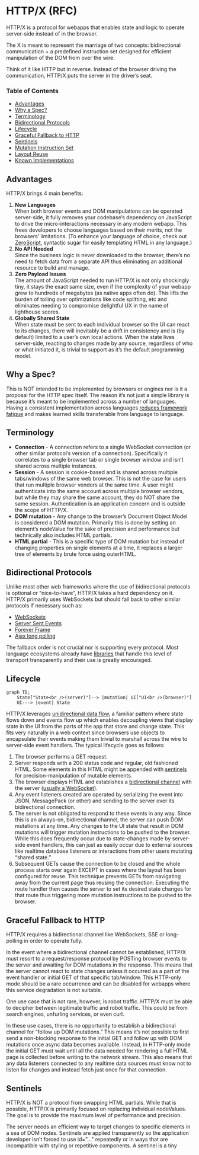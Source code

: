 # HTTP/X (RFC)

HTTP/X is a protocol for webapps that enables state and logic to operate server-side instead of in the browser.

The X is meant to represent the marriage of two concepts: bidirectional communication + a predefined instruction set designed for efficient manipulation of the DOM from over the wire.

Think of it like HTTP but in reverse.  Instead of the browser driving the communication, HTTP/X puts the server in the driver’s seat.

### Table of Contents
- [Advantages](#advantages)
- [Why a Spec?](#why-a-spec)
- [Terminology](#terminology)
- [Bidirectional Protocols](#bidirectional-protocols)
- [Lifecycle](#lifecycle)
- [Graceful Fallback to HTTP](#graceful-fallback-to-http)
- [Sentinels](#sentinels)
- [Mutation Instruction Set](#mutation-instruction-set)
- [Layout Reuse](#layout-reuse)
- [Known Implementations](#known-implementations)

## Advantages

HTTP/X brings 4 main benefits:
1. **New Languages**<br />
When both browser events and DOM manipulations can be operated server-side, it fully removes your codebase’s dependency on JavaScript to drive the micro-interactions necessary in any modern webapp. This frees developers to choose languages based on their merits, not the browsers’ limitations.  (To enhance your language of choice, check out [ZeroScript](https://zeroscript.org), syntactic sugar for easily templating HTML in any language.)
2. **No API Needed**<br />
Since the business logic is never downloaded to the browser, there’s no need to fetch data from a separate API thus eliminating an additional resource to build and manage.
3. **Zero Payload Issues**<br />
The amount of JavaScript needed to run HTTP/X is not only shockingly tiny, it stays the exact same size, even if the complexity of your webapp grew to hundreds of megabytes (as native apps often do).  This lifts the burden of toiling over optimizations like code splitting, etc and eliminates needing to compromise delightful UX in the name of lighthouse scores.
4. **Globally Shared State**<br />
When state must be sent to each individual browser so the UI can react to its changes, there will inevitably be a drift in consistency and is (by default) limited to a user’s own local actions.  When the state lives server-side, reacting to changes made by any source, regardless of who or what initiated it, is trivial to support as it’s the default programming model.

## Why a Spec?

This is NOT intended to be implemented by browsers or engines nor is it a proposal for the HTTP spec itself.  The reason it’s not just a simple library is because it’s meant to be implemented across a number of languages.  Having a consistent implementation across languages [reduces framework fatigue](https://rylan.io/zero-new-syntax-to-learn/) and makes learned skills transferable from language to language.

## Terminology

- **Connection** - A connection refers to a single WebSocket connection (or other similar protocol’s version of a connection).  Specifically it correlates to a single browser tab or single browser window and isn’t shared across multiple instances.
- **Session** - A session is cookie-based and is shared across multiple tabs/windows of the same web browser.  This is not the case for users that run multiple browser vendors at the same time.  A user might authenticate into the same account across multiple browser vendors, but while they may share the same account, they do NOT share the same session.  Authentication is an application concern and is outside the scope of HTTP/X.
- **DOM mutation** - Any change to the browser’s Document Object Model is considered a DOM mutation.  Primarily this is done by setting an element’s nodeValue for the sake of precision and performance but technically also includes HTML partials.
- **HTML partial** - This is a specific type of DOM mutation but instead of changing properties on single elements at a time, it replaces a larger tree of elements by brute force using outerHTML.

## Bidirectional Protocols

Unlike most other web frameworks where the use of bidirectional protocols is optional or “nice-to-have”, HTTP/X takes a hard dependency on it.  HTTP/X primarily uses WebSockets but should fall back to other similar protocols if necessary such as:

- [WebSockets](https://en.wikipedia.org/wiki/WebSocket)
- [Server Sent Events](https://en.wikipedia.org/wiki/Server-sent_events)
- [Forever Frame](https://en.wikipedia.org/wiki/Comet_(programming))
- [Ajax long polling](https://en.wikipedia.org/wiki/Comet_(programming))

The fallback order is not crucial nor is supporting every protocol.  Most language ecosystems already have [libraries](https://developer.mozilla.org/en-US/docs/Web/API/WebSockets_API#tools) that handle this level of transport transparently and their use is greatly encouraged.

## Lifecycle

```mermaid
graph TD;
    State["State<br />(server)"]--> |mutation| UI["UI<br />(browser)"]
    UI---> |event| State
```

HTTP/X leverages [unidirectional data flow](https://developer.android.com/jetpack/compose/architecture#udf), a familiar pattern where state flows down and events flow up which enables decoupling views that display state in the UI from the parts of the app that store and change state.  This fits very naturally in a web context since browsers use objects to encapsulate their events making them trivial to marshall across the wire to server-side event handlers.  The typical lifecycle goes as follows:

1. The browser performs a GET request.
2. Server responds with a 200 status code and regular, old fashioned HTML.  Some elements in this HTML might be appended with [sentinels](#sentinels) for precision-manipulation of mutable elements.
3. The browser displays HTML and establishes a [bidirectional channel](#bidirectional-protocols) with the server ([usually a WebSocket](#bidirectional-protocols)).
4. Any event listeners created are operated by serializing the event into JSON, MessagePack (or other) and sending to the server over its bidirectional connection.
5. The server is not obligated to respond to these events in any way.  Since this is an always-on, bidirectional channel, the server can push DOM mutations at any time.  Any changes to the UI state that result in DOM mutations will trigger mutation instructions to be pushed to the browser.  While this does frequently occur due to state-changes made by server-side event handlers, this can just as easily occur due to external sources like realtime database listeners or interactions from other users mutating “shared state.”
6. Subsequent GETs cause the connection to be closed and the whole process starts over again EXCEPT in cases where the layout has been configured for reuse.  This technique prevents GETs from navigating away from the current page thus reusing the connection.  Executing the route handler then causes the server to set its desired state changes for that route thus triggering more mutation instructions to be pushed to the browser.

## Graceful Fallback to HTTP

HTTP/X requires a bidirectional channel like WebSockets, SSE or long-polling in order to operate fully.  

In the event where a bidirectional channel cannot be established, HTTP/X must resort to a request/response protocol by POSTing browser events to the server and awaiting for DOM mutations in the response.  This means that the server cannot react to state changes unless it occurred as a part of the event handler or initial GET of that specific tab/window.  This HTTP-only mode should be a rare occurrence and can be disabled for webapps where this service degradation is not suitable.

One use case that is not rare, however, is robot traffic.  HTTP/X must be able to decipher between legitimate traffic and robot traffic.  This could be from search engines, unfurling services, or even curl.  

In these use cases, there is no opportunity to establish a bidirectional channel for “follow up DOM mutations.”  This means it’s not possible to first send a non-blocking response to the initial GET and follow up with DOM mutations once async data becomes available.  Instead, in HTTP-only mode the initial GET must wait until all the data needed for rendering a full HTML page is collected before writing to the network stream.  This also means that any data listeners connected to any realtime data sources must know not to listen for changes and instead fetch just once for that connection.

## Sentinels

HTTP/X is NOT a protocol from swapping HTML partials.  While that is possible, HTTP/X is primarily focused on replacing individual nodeValues.  The goal is to provide the maximum level of performance and precision.

The server needs an efficient way to target changes to specific elements in a sea of DOM nodes.  Sentinels are applied transparently so the application developer isn’t forced to use id="..." repeatedly or in ways that are incompatible with styling or repetitive components.  A sentinel is a tiny <script> block that references its prior sibling and saves it in a variable in the DOM’s global space.  

Important!
Sentinels are not needed for every node – only the ones that can change.

Here’s a simplistic example (excluding a few edge cases):

```html
<script>
    function register(id) {
        this[id] = document.currentScript.previousSibling;
    }
</script>
```


Register a tag:

```html
<p>This is a paragraph.</p><script>register(“slot0”)</script>
```

Register text:
To target a substring of text inside a larger text node, you must isolate it with a “blank” node so that its nodeValue can be updated in isolation to the full body of text.

```html
<p>Greetings <!-- -->human<script>register(“slot1”)</script>, and welcome!</p>
```

Register an attribute:

```html
<input type=”text” value=”” /><script>register(“slot2”, “value”)</script>
```

> [!Note]
> While HTTP/X is made to work seamlessly with [ZeroScript](https://zeroscript.org), it is possible to retrofit the protocol into other preexisting templating engines.

## Mutation Instruction Set

The instruction set needed for mutating the DOM from the server-side is small – only 3 instructions.  Here are the formats the server responds with which directly targets functions already in the DOM.

- Element values
```json
{ "id": "slot0", "value": "anything" }
```

- Element attributes
```json
{ "id": "slot1", "attribute": "anything" }
```

- HTML partials
```json
{ "id": "slot2", "html": "<p>any <b>HTML</b> string<p>" }
```

## Layout Reuse

HTTP/X includes a unique way to reuse documents of the same layout between multiple GET requests without needing to rebuild the entire DOM.  Granted, a browser’s initial GET request to any URL must return regular, old fashioned, vanilla HTML with a 200 HTTP status code.  But once it establishes a bidirectional transport for communication, all subsequent GET requests to a route using the same shared layout can take a different approach.

To accomplish this, the server must respond with a 204 - No Content status code.  This indicates that the browser should not replace the current page with a new page.  The server can then alter the UI state held in its memory, which may or may not trigger DOM mutations to be pushed to the browser over the bidirectional channel.

For example, imagine starting by visiting example.com/posts which would return basic HTML with a 200 status code, and establish a bidirectional channel with the server.  If the user then clicked on example.com/posts/featured, the server would know, since it already has a dedicated connection established for this request and that it needs to transition between two states of the same layout, it could respond with a 204 No Content, and then adjust its UI state such that only the featured posts are being shown.  

This has the nice side effect of treating URLs like “bookmarks for state” instead of “pointers to documents.”

Please note that proper UX might dictate that in some cases, while a layout CAN be shared, sometimes it shouldn’t.  An example of this is lateral moves to the same routes of different IDs, like from example.com/products/1 to example.com/products/2. The user might be scrolled way down into the related products section and click on product/2.  In this use case, the layout shouldn’t be reused, nor does scrolling to the top fix the expected behavior.  Most mature design systems would dictate that these layouts be transitioned using either a [lateral or forward-and-backward](https://m3.material.io/styles/motion/transitions/transition-patterns) approach.

The specifics of this configuration is outside the scope of HTTP/X; it’s an implementation detail for the application framework.

## Known Implementations

Below is a running list of known guest languages.

| Language | Project |
|---|---|
| C# | [github.com/xui/xero](https://github.com/xui/xero) |
